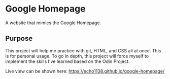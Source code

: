 # Google Homepage
A website that mimics the Google Homepage.

Purpose
----------

This project will help me practice with git, HTML, and CSS all at once.  This is for personal usage.
To go in depth,
this project will force myself to implement the skills I've learned based on the Odin Project.

Live view can be shown here: https://echo1138.github.io/google-homepage/
